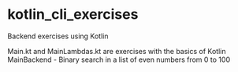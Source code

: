 # kotlin_cli_exercises

Backend exercises using Kotlin

Main.kt and MainLambdas.kt are exercises with the basics of Kotlin
MainBackend - Binary search in a list of even numbers from 0 to 100
